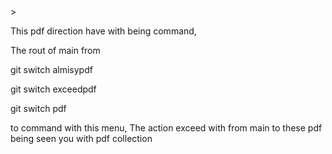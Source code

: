 <body>>
<p>This pdf direction have with being command,</p>
<p> The rout of main from </p>
<p> git switch almisypdf </p>
<p> git switch exceedpdf </p>
<p> git switch pdf </p>
<p> to command with this menu,
 The action exceed with from main to these pdf being seen you with pdf 
 collection </p>
</body>
